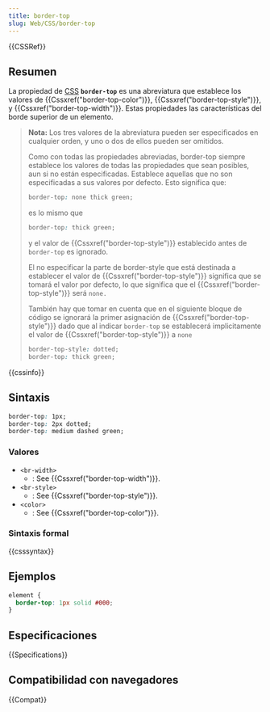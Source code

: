 ```yaml
---
title: border-top
slug: Web/CSS/border-top
---
```


{{CSSRef}}

## Resumen

La propiedad de [CSS](/es/docs/CSS) **`border-top`** es una abreviatura que establece los valores de {{Cssxref("border-top-color")}}, {{Cssxref("border-top-style")}}, y {{Cssxref("border-top-width")}}. Estas propiedades las características del borde superior de un elemento.

> **Nota:** Los tres valores de la abreviatura pueden ser especificados en cualquier orden, y uno o dos de ellos pueden ser omitidos.
>
> Como con todas las propiedades abreviadas, border-top siempre establece los valores de todas las propiedades que sean posibles, aun si no están especificadas. Establece aquellas que no son especificadas a sus valores por defecto. Esto significa que:
>
> ```css
> border-top: none thick green;
> ```
>
> es lo mismo que
>
> ```css
> border-top: thick green;
> ```
>
> y el valor de {{Cssxref("border-top-style")}} establecido antes de `border-top` es ignorado.
>
> El no especificar la parte de border-style que está destinada a establecer el valor de {{Cssxref("border-top-style")}} significa que se tomará el valor por defecto, lo que significa que el {{Cssxref("border-top-style")}} será `none.`
>
> También hay que tomar en cuenta que en el siguiente bloque de código se ignorará la primer asignación de {{Cssxref("border-top-style")}} dado que al indicar `border-top` se establecerá implicitamente el valor de {{Cssxref("border-top-style")}} a `none`
>
> ```css
> border-top-style: dotted;
> border-top: thick green;
> ```

{{cssinfo}}

## Sintaxis

```css
border-top: 1px;
border-top: 2px dotted;
border-top: medium dashed green;
```

### Valores

- `<br-width>`
  - : See {{Cssxref("border-top-width")}}.
- `<br-style>`
  - : See {{Cssxref("border-top-style")}}.
- `<color>`
  - : See {{Cssxref("border-top-color")}}.

### Sintaxis formal

{{csssyntax}}

## Ejemplos

```css
element {
  border-top: 1px solid #000;
}
```

## Especificaciones

{{Specifications}}

## Compatibilidad con navegadores

{{Compat}}
